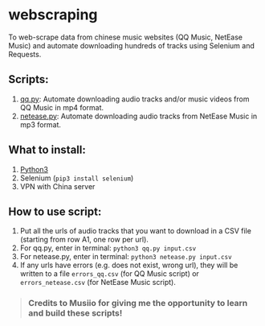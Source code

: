 # webscraping
To web-scrape data from chinese music websites (QQ Music, NetEase Music) and automate downloading hundreds of tracks using Selenium and Requests.

## Scripts:
  1. [qq.py](https://github.com/janelayh/webscraping/blob/main/qq.py): Automate downloading audio tracks and/or music videos from QQ Music in mp4 format.
  2. [netease.py](https://github.com/janelayh/webscraping/blob/main/netease.py): Automate downloading audio tracks from NetEase Music in mp3 format.

## What to install:
  1. [Python3](https://www.python.org/downloads/)
  2. Selenium (`pip3 install selenium`)
  3. VPN with China server

## How to use script:
  1. Put all the urls of audio tracks that you want to download in a CSV file (starting from row A1, one row per url).
  2. For qq.py, enter in terminal: `python3 qq.py input.csv`
  3. For netease.py, enter in terminal: `python3 netease.py input.csv`
  4. If any urls have errors (e.g. does not exist, wrong url), they will be written to a file `errors_qq.csv` (for QQ Music script) or `errors_netease.csv` (for NetEase Music script).

> ### Credits to Musiio for giving me the opportunity to learn and build these scripts!
